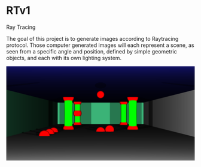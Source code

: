 # RTv1
Ray Tracing

The goal of this project  is to generate images according to Raytracing protocol.
Those computer generated images will each represent a scene, as seen from a specific
angle and position, defined by simple geometric objects, and each with its own lighting
system.


<img src = "garage.png">
